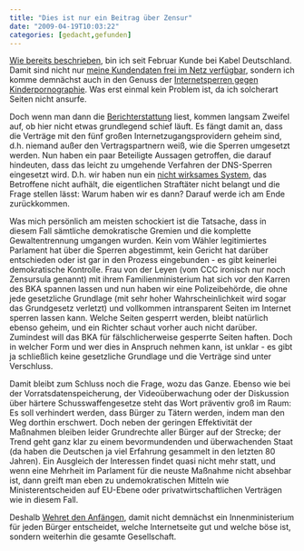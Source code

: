 ```yaml
---
title: "Dies ist nur ein Beitrag über Zensur"
date: "2009-04-19T10:03:22"
categories: [gedacht,gefunden]
---
```


[Wie bereits beschrieben](/2009/02/20/wer-nicht-horen-will/), bin ich seit Februar Kunde bei Kabel Deutschland. Damit sind nicht nur [meine Kundendaten frei im Netz verfügbar](http://www.heise.de/ct/Zeitung-Datenskandal-bei-Kabel-Deutschland--/news/meldung/135426), sondern ich komme demnächst auch in den Genuss der [Internetsperren gegen Kinderpornographie](http://www.heise.de/newsticker/Fuenf-Provider-unterzeichnen-Vertrag-zu-Kinderporno-Sperren--/meldung/136327). Was erst einmal kein Problem ist, da ich solcherart Seiten nicht ansurfe.

Doch wenn man dann die [Berichterstattung](http://www.heise.de/ct/Die-Argumente-fuer-Kinderporno-Sperren-laufen-ins-Leere--/artikel/135867) liest, kommen langsam Zweifel auf, ob hier nicht etwas grundlegend schief läuft. Es fängt damit an, dass die Verträge mit den fünf großen Internetzugangsprovidern geheim sind, d.h. niemand außer den Vertragspartnern weiß, wie die Sperren umgesetzt werden. Nun haben ein paar Beteiligte Aussagen getroffen, die darauf hindeuten, dass das leicht zu umgehende Verfahren der DNS-Sperren eingesetzt wird. D.h. wir haben nun ein [nicht wirksames System](http://www.sueddeutsche.de/panorama/813/465404/text/19/), das Betroffene nicht aufhält, die eigentlichen Straftäter nicht belangt und die Frage stellen lässt: Warum haben wir es dann? Darauf werde ich am Ende zurückkommen.

Was mich persönlich am meisten schockiert ist die Tatsache, dass in diesem Fall sämtliche demokratische Gremien und die komplette Gewaltentrennung umgangen wurden. Kein vom Wähler legitimiertes Parlament hat über die Sperren abgestimmt, kein Gericht hat darüber entschieden oder ist gar in den Prozess eingebunden - es gibt keinerlei demokratische Kontrolle. Frau von der Leyen (vom CCC ironisch nur noch Zensursula genannt) mit ihrem Familienministerium hat sich vor den Karren des BKA spannen lassen und nun haben wir eine Polizeibehörde, die ohne jede gesetzliche Grundlage (mit sehr hoher Wahrscheinlichkeit wird sogar das Grundgesetz verletzt) und vollkommen intransparent Seiten im Internet sperren lassen kann. Welche Seiten gesperrt werden, bleibt natürlich ebenso geheim, und ein Richter schaut vorher auch nicht darüber. Zumindest will das BKA für fälschlicherweise gesperrte Seiten haften. Doch in welcher Form und wer dies in Anspruch nehmen kann, ist unklar - es gibt ja schließlich keine gesetzliche Grundlage und die Verträge sind unter Verschluss.

Damit bleibt zum Schluss noch die Frage, wozu das Ganze. Ebenso wie bei der Vorratsdatenspeicherung, der Videoüberwachung oder der Diskussion über härtere Schusswaffengesetze steht das Wort präventiv groß im Raum: Es soll verhindert werden, dass Bürger zu Tätern werden, indem man den Weg dorthin erschwert. Doch neben der geringen Effektivität der Maßnahmen bleiben leider Grundrechte aller Bürger auf der Strecke; der Trend geht ganz klar zu einem bevormundenden und überwachenden Staat (da haben die Deutschen ja viel Erfahrung gesammelt in den letzten 80 Jahren). Ein Ausgleich der Interessen findet quasi nicht mehr statt, und wenn eine Mehrheit im Parlament für die neuste Maßnahme nicht absehbar ist, dann greift man eben zu undemokratischen Mitteln wie Ministerentscheiden auf EU-Ebene oder privatwirtschaftlichen Verträgen wie in diesem Fall.

Deshalb [Wehret den Anfängen](http://www.lateinservice.de/anthologia/2001/prosestio.htm), damit nicht demnächst ein Innenministerium für jeden Bürger entscheidet, welche Internetseite gut und welche böse ist, sondern weiterhin die gesamte Gesellschaft.
